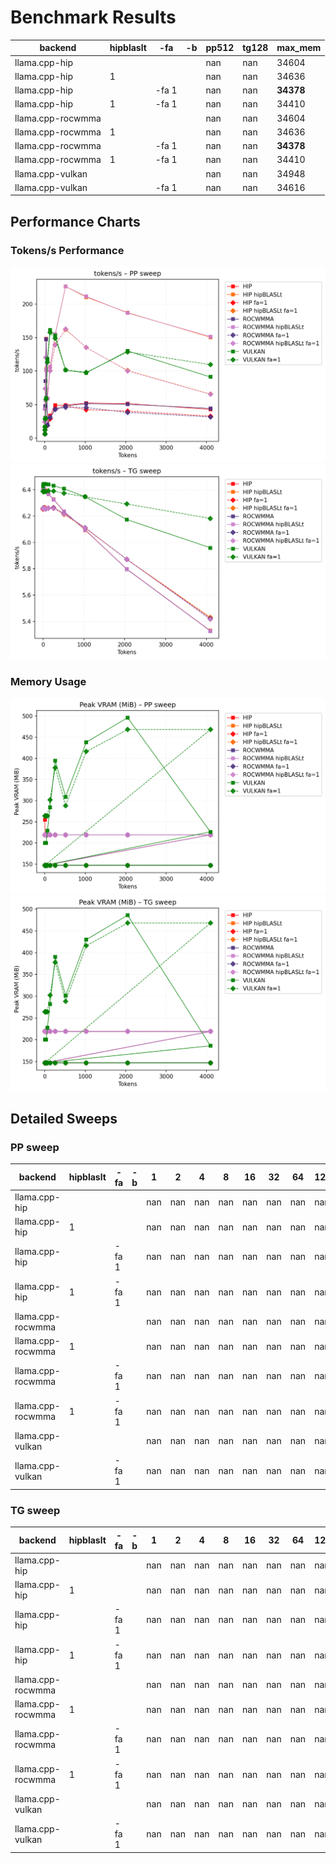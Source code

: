 # Benchmark Results
| backend           | hipblaslt   | -fa   | -b   |   pp512 |   tg128 | max_mem   |
|-------------------|-------------|-------|------|---------|---------|-----------|
| llama.cpp-hip     |             |       |      |     nan |     nan | 34604     |
| llama.cpp-hip     | 1           |       |      |     nan |     nan | 34636     |
| llama.cpp-hip     |             | -fa 1 |      |     nan |     nan | **34378** |
| llama.cpp-hip     | 1           | -fa 1 |      |     nan |     nan | 34410     |
| llama.cpp-rocwmma |             |       |      |     nan |     nan | 34604     |
| llama.cpp-rocwmma | 1           |       |      |     nan |     nan | 34636     |
| llama.cpp-rocwmma |             | -fa 1 |      |     nan |     nan | **34378** |
| llama.cpp-rocwmma | 1           | -fa 1 |      |     nan |     nan | 34410     |
| llama.cpp-vulkan  |             |       |      |     nan |     nan | 34948     |
| llama.cpp-vulkan  |             | -fa 1 |      |     nan |     nan | 34616     |
## Performance Charts

### Tokens/s Performance
![PP Tokens/s](pp_tokens_per_sec.png)
![TG Tokens/s](tg_tokens_per_sec.png)

### Memory Usage
![PP VRAM](pp_vram_peak_mib.png)
![TG VRAM](tg_vram_peak_mib.png)

## Detailed Sweeps

### PP sweep
| backend           | hipblaslt   | -fa   | -b   |   1 |   2 |   4 |   8 |   16 |   32 |   64 |   128 |   256 |   512 |   1024 |   2048 |   4096 |
|-------------------|-------------|-------|------|-----|-----|-----|-----|------|------|------|-------|-------|-------|--------|--------|--------|
| llama.cpp-hip     |             |       |      | nan | nan | nan | nan |  nan |  nan |  nan |   nan |   nan |   nan |    nan |    nan |    nan |
| llama.cpp-hip     | 1           |       |      | nan | nan | nan | nan |  nan |  nan |  nan |   nan |   nan |   nan |    nan |    nan |    nan |
| llama.cpp-hip     |             | -fa 1 |      | nan | nan | nan | nan |  nan |  nan |  nan |   nan |   nan |   nan |    nan |    nan |    nan |
| llama.cpp-hip     | 1           | -fa 1 |      | nan | nan | nan | nan |  nan |  nan |  nan |   nan |   nan |   nan |    nan |    nan |    nan |
| llama.cpp-rocwmma |             |       |      | nan | nan | nan | nan |  nan |  nan |  nan |   nan |   nan |   nan |    nan |    nan |    nan |
| llama.cpp-rocwmma | 1           |       |      | nan | nan | nan | nan |  nan |  nan |  nan |   nan |   nan |   nan |    nan |    nan |    nan |
| llama.cpp-rocwmma |             | -fa 1 |      | nan | nan | nan | nan |  nan |  nan |  nan |   nan |   nan |   nan |    nan |    nan |    nan |
| llama.cpp-rocwmma | 1           | -fa 1 |      | nan | nan | nan | nan |  nan |  nan |  nan |   nan |   nan |   nan |    nan |    nan |    nan |
| llama.cpp-vulkan  |             |       |      | nan | nan | nan | nan |  nan |  nan |  nan |   nan |   nan |   nan |    nan |    nan |    nan |
| llama.cpp-vulkan  |             | -fa 1 |      | nan | nan | nan | nan |  nan |  nan |  nan |   nan |   nan |   nan |    nan |    nan |    nan |
### TG sweep
| backend           | hipblaslt   | -fa   | -b   |   1 |   2 |   4 |   8 |   16 |   32 |   64 |   128 |   256 |   512 |   1024 |   2048 |   4096 |
|-------------------|-------------|-------|------|-----|-----|-----|-----|------|------|------|-------|-------|-------|--------|--------|--------|
| llama.cpp-hip     |             |       |      | nan | nan | nan | nan |  nan |  nan |  nan |   nan |   nan |   nan |    nan |    nan |    nan |
| llama.cpp-hip     | 1           |       |      | nan | nan | nan | nan |  nan |  nan |  nan |   nan |   nan |   nan |    nan |    nan |    nan |
| llama.cpp-hip     |             | -fa 1 |      | nan | nan | nan | nan |  nan |  nan |  nan |   nan |   nan |   nan |    nan |    nan |    nan |
| llama.cpp-hip     | 1           | -fa 1 |      | nan | nan | nan | nan |  nan |  nan |  nan |   nan |   nan |   nan |    nan |    nan |    nan |
| llama.cpp-rocwmma |             |       |      | nan | nan | nan | nan |  nan |  nan |  nan |   nan |   nan |   nan |    nan |    nan |    nan |
| llama.cpp-rocwmma | 1           |       |      | nan | nan | nan | nan |  nan |  nan |  nan |   nan |   nan |   nan |    nan |    nan |    nan |
| llama.cpp-rocwmma |             | -fa 1 |      | nan | nan | nan | nan |  nan |  nan |  nan |   nan |   nan |   nan |    nan |    nan |    nan |
| llama.cpp-rocwmma | 1           | -fa 1 |      | nan | nan | nan | nan |  nan |  nan |  nan |   nan |   nan |   nan |    nan |    nan |    nan |
| llama.cpp-vulkan  |             |       |      | nan | nan | nan | nan |  nan |  nan |  nan |   nan |   nan |   nan |    nan |    nan |    nan |
| llama.cpp-vulkan  |             | -fa 1 |      | nan | nan | nan | nan |  nan |  nan |  nan |   nan |   nan |   nan |    nan |    nan |    nan |